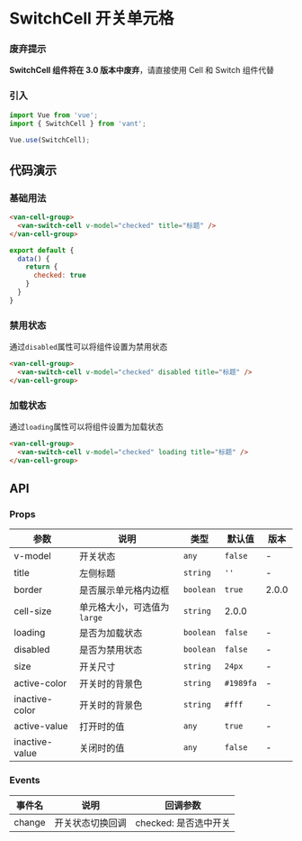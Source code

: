 # SwitchCell 开关单元格

### 废弃提示

<b>SwitchCell 组件将在 3.0 版本中废弃</b>，请直接使用 Cell 和 Switch 组件代替

### 引入

``` javascript
import Vue from 'vue';
import { SwitchCell } from 'vant';

Vue.use(SwitchCell);
```

## 代码演示

### 基础用法

```html
<van-cell-group>
  <van-switch-cell v-model="checked" title="标题" />
</van-cell-group>
```

```javascript
export default {
  data() {
    return {
      checked: true
    }
  }
}
```

### 禁用状态

通过`disabled`属性可以将组件设置为禁用状态

```html
<van-cell-group>
  <van-switch-cell v-model="checked" disabled title="标题" />
</van-cell-group>
```

### 加载状态

通过`loading`属性可以将组件设置为加载状态

```html
<van-cell-group>
  <van-switch-cell v-model="checked" loading title="标题" />
</van-cell-group>
```

## API

### Props

| 参数 | 说明 | 类型 | 默认值 | 版本 |
|------|------|------|------|------|
| v-model | 开关状态 | `any` | `false` | - |
| title | 左侧标题 |  `string` | `''` | - |
| border | 是否展示单元格内边框 | `boolean` | `true` | 2.0.0 |
| cell-size | 单元格大小，可选值为 `large` | `string` | 2.0.0 |
| loading | 是否为加载状态 |  `boolean` | `false` | - |
| disabled | 是否为禁用状态 |  `boolean` | `false` | - |
| size | 开关尺寸 | `string` | `24px` | - |
| active-color | 开关时的背景色 | `string` | `#1989fa` | - |
| inactive-color | 开关时的背景色 | `string` | `#fff` | - |
| active-value | 打开时的值 | `any` | `true` | - |
| inactive-value | 关闭时的值 | `any` | `false` | - |

### Events

| 事件名 | 说明 | 回调参数 |
|------|------|------|
| change | 开关状态切换回调 | checked: 是否选中开关 |
